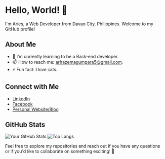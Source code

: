 # Hello, World! 👋

I'm Aries, a Web Developer from Davao City, Philippines. Welcome to my GitHub profile!

## About Me

- 🌱 I’m currently learning to be a Back-end developer.
- 📫 How to reach me: arhazemagumpara5@gmail.com.
- ⚡ Fun fact: I love cats.

## Connect with Me

- [LinkedIn](https://www.linkedin.com/in/ariesmagumpara/)
- [Facebook](https://www.facebook.com/profile.php?id=100092555391486)
- [Personal Website/Blog](arhaze.github.io)

## GitHub Stats

![Your GitHub Stats](https://github-readme-stats.vercel.app/api?username=arhaze&show_icons=true&bg_color=800080)
![Top Langs](https://github-readme-stats.vercel.app/api/top-langs/?username=arhaze&layout=compact)

Feel free to explore my repositories and reach out if you have any questions or if you'd like to collaborate on something exciting! 🚀
